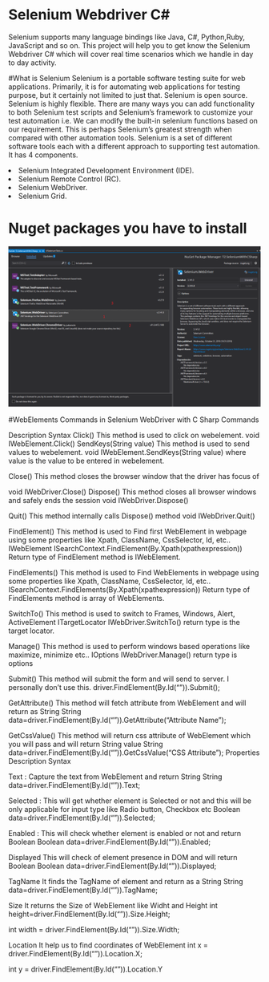 # Selenium Webdriver C#
<p>
Selenium supports many language bindings like Java, C#, Python,Ruby, JavaScript and so on. This project will help you to get know the  Selenium Webdriver C#  which will cover real time scenarios which we handle in day to day activity.
</p>



#What is Selenium
Selenium is a portable software testing suite for web applications. Primarily, it is for automating web applications for testing purpose, but it certainly not limited to just that. Selenium is open source. Selenium is highly flexible. There are many ways you can add functionality to both Selenium test scripts and Selenium’s framework to customize your test automation i.e. We can modify the built-in selenium functions based on our requirement. This is perhaps Selenium’s greatest strength when compared with other automation tools. Selenium is a set of different software tools each with a different approach to supporting test automation. It has 4 components.
<ui>
  <li>Selenium Integrated Development Environment (IDE).</li>
   <li>Selenium Remote Control (RC).</li>
   <li>Selenium WebDriver.</li>
   <li>Selenium Grid.</li>
  </ui>
  
  # Nuget packages  you have to install 
<img src="https://github.com/T2-Business/T2.SeleniumWithCSharp/blob/main/selenium.png"/>


#WebElements Commands in Selenium WebDriver with C Sharp
Commands

Description	Syntax
Click()	This method is used to click on webelement.	void IWebElement.Click()
SendKeys(String value)	This method is used to send values to webelement.	void IWebElement.SendKeys(String value)
where value is the value to be entered in webelement.

<p>Close()	This method closes the browser window that the driver has focus of </p> 	
</p> 
<p>void IWebDriver.Close()  Dispose()	This method closes all browser windows and safely ends the session
void IWebDriver.Dispose()</p>
<p>Quit()	This method internally calls Dispose() method	void IWebDriver.Quit()</p>
<p>FindElement()	This method is used to Find first WebElement in webpage using some properties like Xpath, ClassName, CssSelector, Id, etc..	 IWebElement ISearchContext.FindElement(By.Xpath(xpathexpression))
Return type of FindElement method is IWebElement.</p>

<p>FindElements()	This method is used to Find WebElements in webpage using some properties like Xpath, ClassName, CssSelector, Id, etc..	<IWebElement> ISearchContext.FindElements(By.Xpath(xpathexpression))
Return type of FindElements method is array of WebElements.
</p>
<p>SwitchTo()	This method is used to switch to Frames, Windows, Alert, ActiveElement	ITargetLocator IWebDriver.SwitchTo()
return type is the target locator.
</p>
<p>Manage()	This method is used to perform windows based operations like maximize, minimize etc..	 IOptions IWebDriver.Manage()
return type is options
  </p>
 <p> Submit()	This method will submit the form and will send to server. I personally don’t use this.	driver.FindElement(By.Id(“”)).Submit();</p>
<p>GetAttribute()	This method will fetch attribute from WebElement and will return as String	String
data=driver.FindElement(By.Id(“”)).GetAttribute(“Attribute Name”);<p>

<p>GetCssValue()	This method will return css attribute of WebElement which you will pass and will return String value	String data=driver.FindElement(By.Id(“”)).GetCssValue(“CSS Attribute”);
Properties	Description	Syntax </p>
<p>Text	 : Capture the text from WebElement and return String	String data=driver.FindElement(By.Id(“”)).Text;</p>
<p>Selected : 	This will get whether element is Selected or not and this will be only applicable for input type like Radio button, Checkbox etc	Boolean data=driver.FindElement(By.Id(“”)).Selected;</p>
<p> Enabled :	This will check whether element is enabled or not and return Boolean	Boolean data=driver.FindElement(By.Id(“”)).Enabled;</p>
<p>Displayed	This will check of element presence in DOM and will return Boolean	Boolean data=driver.FindElement(By.Id(“”)).Displayed;</p>
<p>TagName	It finds the TagName of element and return as a String	String data=driver.FindElement(By.Id(“”)).TagName;</p>
<p>Size	It returns the Size of WebElement like Widht and Height	int height=driver.FindElement(By.Id(“”)).Size.Height;</p>
<p>int width = driver.FindElement(By.Id(“”)).Size.Width;</p>
<p>Location	It help us to find coordinates  of WebElement	int x = driver.FindElement(By.Id(“”)).Location.X;</p>
<p>int y = driver.FindElement(By.Id(“”)).Location.Y</p>
